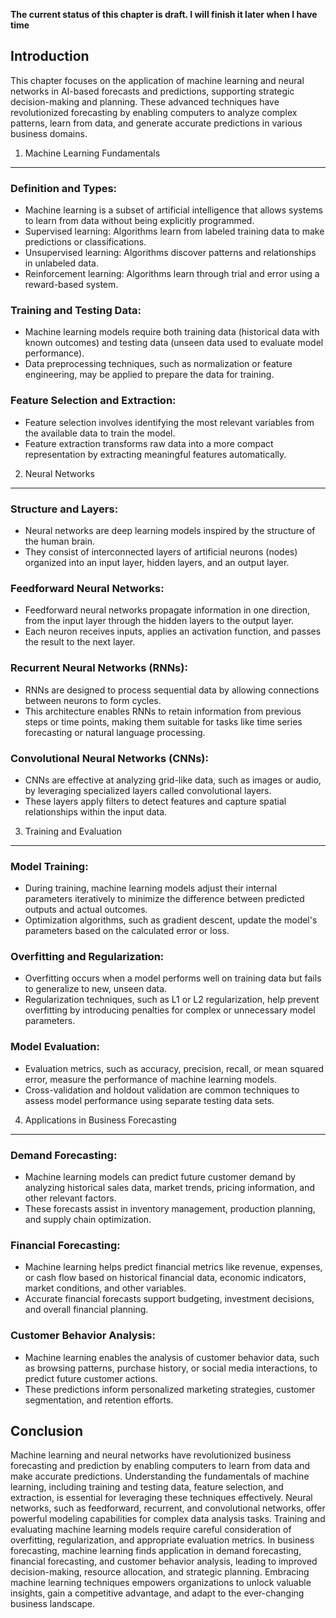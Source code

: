 **The current status of this chapter is draft. I will finish it later when I have time**

Introduction
------------

This chapter focuses on the application of machine learning and neural networks in AI-based forecasts and predictions, supporting strategic decision-making and planning. These advanced techniques have revolutionized forecasting by enabling computers to analyze complex patterns, learn from data, and generate accurate predictions in various business domains.

1. Machine Learning Fundamentals
--------------------------------

### Definition and Types:

* Machine learning is a subset of artificial intelligence that allows systems to learn from data without being explicitly programmed.
* Supervised learning: Algorithms learn from labeled training data to make predictions or classifications.
* Unsupervised learning: Algorithms discover patterns and relationships in unlabeled data.
* Reinforcement learning: Algorithms learn through trial and error using a reward-based system.

### Training and Testing Data:

* Machine learning models require both training data (historical data with known outcomes) and testing data (unseen data used to evaluate model performance).
* Data preprocessing techniques, such as normalization or feature engineering, may be applied to prepare the data for training.

### Feature Selection and Extraction:

* Feature selection involves identifying the most relevant variables from the available data to train the model.
* Feature extraction transforms raw data into a more compact representation by extracting meaningful features automatically.

2. Neural Networks
------------------

### Structure and Layers:

* Neural networks are deep learning models inspired by the structure of the human brain.
* They consist of interconnected layers of artificial neurons (nodes) organized into an input layer, hidden layers, and an output layer.

### Feedforward Neural Networks:

* Feedforward neural networks propagate information in one direction, from the input layer through the hidden layers to the output layer.
* Each neuron receives inputs, applies an activation function, and passes the result to the next layer.

### Recurrent Neural Networks (RNNs):

* RNNs are designed to process sequential data by allowing connections between neurons to form cycles.
* This architecture enables RNNs to retain information from previous steps or time points, making them suitable for tasks like time series forecasting or natural language processing.

### Convolutional Neural Networks (CNNs):

* CNNs are effective at analyzing grid-like data, such as images or audio, by leveraging specialized layers called convolutional layers.
* These layers apply filters to detect features and capture spatial relationships within the input data.

3. Training and Evaluation
--------------------------

### Model Training:

* During training, machine learning models adjust their internal parameters iteratively to minimize the difference between predicted outputs and actual outcomes.
* Optimization algorithms, such as gradient descent, update the model's parameters based on the calculated error or loss.

### Overfitting and Regularization:

* Overfitting occurs when a model performs well on training data but fails to generalize to new, unseen data.
* Regularization techniques, such as L1 or L2 regularization, help prevent overfitting by introducing penalties for complex or unnecessary model parameters.

### Model Evaluation:

* Evaluation metrics, such as accuracy, precision, recall, or mean squared error, measure the performance of machine learning models.
* Cross-validation and holdout validation are common techniques to assess model performance using separate testing data sets.

4. Applications in Business Forecasting
---------------------------------------

### Demand Forecasting:

* Machine learning models can predict future customer demand by analyzing historical sales data, market trends, pricing information, and other relevant factors.
* These forecasts assist in inventory management, production planning, and supply chain optimization.

### Financial Forecasting:

* Machine learning helps predict financial metrics like revenue, expenses, or cash flow based on historical financial data, economic indicators, market conditions, and other variables.
* Accurate financial forecasts support budgeting, investment decisions, and overall financial planning.

### Customer Behavior Analysis:

* Machine learning enables the analysis of customer behavior data, such as browsing patterns, purchase history, or social media interactions, to predict future customer actions.
* These predictions inform personalized marketing strategies, customer segmentation, and retention efforts.

Conclusion
----------

Machine learning and neural networks have revolutionized business forecasting and prediction by enabling computers to learn from data and make accurate predictions. Understanding the fundamentals of machine learning, including training and testing data, feature selection, and extraction, is essential for leveraging these techniques effectively. Neural networks, such as feedforward, recurrent, and convolutional networks, offer powerful modeling capabilities for complex data analysis tasks. Training and evaluating machine learning models require careful consideration of overfitting, regularization, and appropriate evaluation metrics. In business forecasting, machine learning finds application in demand forecasting, financial forecasting, and customer behavior analysis, leading to improved decision-making, resource allocation, and strategic planning. Embracing machine learning techniques empowers organizations to unlock valuable insights, gain a competitive advantage, and adapt to the ever-changing business landscape.
